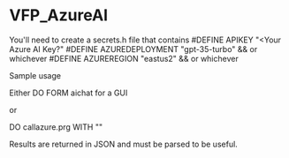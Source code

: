 # VFP_AzureAI

You'll need to create a secrets.h file that contains
#DEFINE APIKEY "<Your Azure AI Key?"
#DEFINE AZUREDEPLOYMENT "gpt-35-turbo" && or whichever
#DEFINE AZUREREGION "eastus2"   && or whichever


Sample usage

Either DO FORM aichat for a GUI

or

DO callazure.prg WITH "<Your prompt here>"


Results are returned in JSON and must be parsed to be useful.

